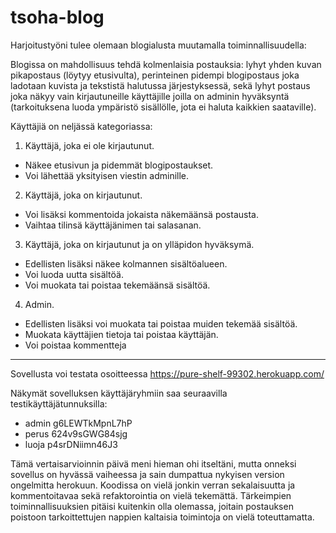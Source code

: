 # tsoha-blog

Harjoitustyöni tulee olemaan blogialusta muutamalla toiminnallisuudella:

Blogissa on mahdollisuus tehdä kolmenlaisia postauksia: lyhyt yhden kuvan pikapostaus (löytyy etusivulta), perinteinen pidempi blogipostaus joka ladotaan kuvista ja tekstistä halutussa järjestyksessä, sekä lyhyt postaus joka näkyy vain kirjautuneille käyttäjille joilla on adminin hyväksyntä (tarkoituksena luoda ympäristö sisällölle, jota ei haluta kaikkien saataville).

Käyttäjiä on neljässä kategoriassa:
1. Käyttäjä, joka ei ole kirjautunut.
  * Näkee etusivun ja pidemmät blogipostaukset.
  * Voi lähettää yksityisen viestin adminille.
2. Käyttäjä, joka on kirjautunut.
  * Voi lisäksi kommentoida jokaista näkemäänsä postausta.
  * Vaihtaa tilinsä käyttäjänimen tai salasanan.
3. Käyttäjä, joka on kirjautunut ja on ylläpidon hyväksymä.
  * Edellisten lisäksi näkee kolmannen sisältöalueen.
  * Voi luoda uutta sisältöä.
  * Voi muokata tai poistaa tekemäänsä sisältöä.
4. Admin.
  * Edellisten lisäksi voi muokata tai poistaa muiden tekemää sisältöä.
  * Muokata käyttäjien tietoja tai poistaa käyttäjän.
  * Voi poistaa kommentteja
  
  
  ----------


Sovellusta voi testata osoitteessa https://pure-shelf-99302.herokuapp.com/


Näkymät sovelluksen käyttäjäryhmiin saa seuraavilla testikäyttäjätunnuksilla:
* admin g6LEWTkMpnL7hP
* perus 624v9sGWG84sjg
* luoja p4srDNiimn46J3


Tämä vertaisarvioinnin päivä meni hieman ohi itseltäni, mutta onneksi sovellus on hyvässä vaiheessa ja sain dumpattua nykyisen version ongelmitta herokuun. Koodissa on vielä jonkin verran sekalaisuutta ja kommentoitavaa sekä refaktorointia on vielä tekemättä. Tärkeimpien toiminnallisuuksien pitäisi kuitenkin olla olemassa, joitain postauksen poistoon tarkoittettujen nappien kaltaisia toimintoja on vielä toteuttamatta. 
